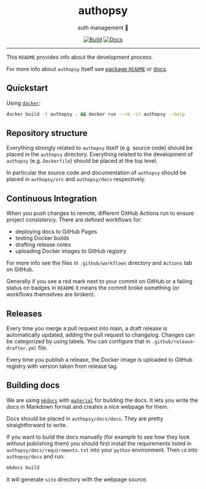 <h1 align="center">authopsy</h1>

<div align="center">

auth management 🪪

[![Build](https://github.com/radio-aktywne/authopsy/actions/workflows/build.yaml/badge.svg)](https://github.com/radio-aktywne/authopsy/actions/workflows/build.yaaaaaml)
[![Docs](https://github.com/radio-aktywne/authopsy/actions/workflows/docs.yaml/badge.svg)](https://github.com/radio-aktywne/authopsy/actions/workflows/docs.yaml)

</div>

---

This `README` provides info about the development process.

For more info about `authopsy` itself see
[package `README`](authopsy/README.md) or
[docs](https://radio-aktywne.github.io/authopsy).

## Quickstart

Using [`docker`](https://docs.docker.com/get-docker/):

```sh
docker build -t authopsy . && docker run --rm -it authopsy --help
```

## Repository structure

Everything strongly related to `authopsy` itself (e.g. source code) should be
placed in the `authopsy` directory. Everything related to the development
of `authopsy` (e.g. `Dockerfile`) should be placed at the top level.

In particular the source code and documentation of `authopsy` should be placed
in `authopsy/src` and `authopsy/docs` respectively.

## Continuous Integration

When you push changes to remote, different GitHub Actions run to ensure project
consistency. There are defined workflows for:

- deploying docs to GitHub Pages
- testing Docker builds
- drafting release notes
- uploading Docker images to GitHub registry

For more info see the files in `.github/workflows` directory and `Actions` tab
on GitHub.

Generally if you see a red mark next to your commit on GitHub or a failing
status on badges in `README` it means the commit broke something (or workflows
themselves are broken).

## Releases

Every time you merge a pull request into main, a draft release is automatically
updated, adding the pull request to changelog. Changes can be categorized by
using labels. You can configure that in `.github/release-drafter.yml` file.

Every time you publish a release, the Docker image is uploaded to GitHub
registry with version taken from release tag.

## Building docs

We are using [`mkdocs`](https://www.mkdocs.org)
with [`material`](https://squidfunk.github.io/mkdocs-material) for building the
docs. It lets you write the docs in Markdown format and creates a nice webpage
for them.

Docs should be placed in `authopsy/docs/docs`. They are pretty straightforward
to
write.

If you want to build the docs manually (for example to see how they look without
publishing them)
you should first install the requirements listed
in `authopsy/docs/requirements.txt` into your `python` environment. Then `cd`
into `authopsy/docs` and run:

```sh
mkdocs build
```

It will generate `site` directory with the webpage source.

